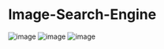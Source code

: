 # Image-Search-Engine
![image](https://github.com/Amina-web846/Image-Search-Engine/assets/147878596/c7f1c33e-3a92-44c8-8695-204847d9225c)
![image](https://github.com/Amina-web846/Image-Search-Engine/assets/147878596/d1f8086e-65de-4f86-9626-2ed57f3ce57d)
![image](https://github.com/Amina-web846/Image-Search-Engine/assets/147878596/1bccce2c-d09b-437d-b363-082720aa51b5)
